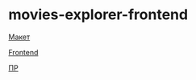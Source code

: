 # movies-explorer-frontend

[Макет](https://disk.yandex.ru/d/qf_xA-Foj1gsbw)

[Frontend](https://domain.nomoredomains.sbs/)

[ПР](https://github.com/makafonov/movies-explorer-frontend/pull/2)
